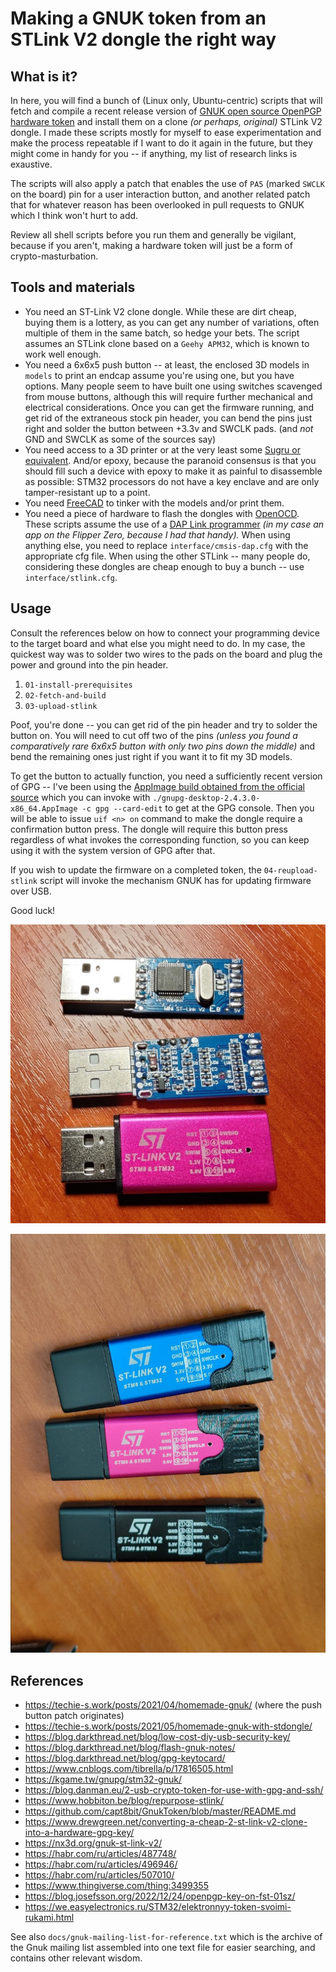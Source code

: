 # Making a GNUK token from an STLink V2 dongle the right way

## What is it?

In here, you will find a bunch of (Linux only, Ubuntu-centric) scripts that will fetch and compile a recent release version of [GNUK open source OpenPGP hardware token](https://salsa.debian.org/gnuk-team/gnuk/gnuk) and install them on a clone *(or perhaps, original)* STLink V2 dongle. I made these scripts mostly for myself to ease experimentation and make the process repeatable if I want to do it again in the future, but they might come in handy for you -- if anything, my list of research links is exaustive.

The scripts will also apply a patch that enables the use of `PA5` (marked `SWCLK` on the board) pin for a user interaction button, and another related patch that for whatever reason has been overlooked in pull requests to GNUK which I think won't hurt to add.

Review all shell scripts before you run them and generally be vigilant, because if you aren't, making a hardware token will just be a form of crypto-masturbation.

## Tools and materials

* You need an ST-Link V2 clone dongle. While these are dirt cheap, buying them is a lottery, as you can get any number of variations, often multiple of them in the same batch, so hedge your bets. The script assumes an STLink clone based on a `Geehy APM32`, which is known to work well enough.
* You need a 6x6x5 push button -- at least, the enclosed 3D models in `models` to print an endcap assume you're using one, but you have options. Many people seem to have built one using switches scavenged from mouse buttons, although this will require further mechanical and electrical considerations. Once you can get the firmware running, and get rid of the extraneous stock pin header, you can bend the pins just right and solder the button between +3.3v and SWCLK pads. (and *not* GND and SWCLK as some of the sources say)
* You need access to a 3D printer or at the very least some [Sugru or equivalent](https://sugru.com/what-is-sugru). And/or epoxy, because the paranoid consensus is that you should fill such a device with epoxy to make it as painful to disassemble as possible: STM32 processors do not have a key enclave and are only tamper-resistant up to a point.
* You need [FreeCAD](https://www.freecad.org/) to tinker with the models and/or print them.
* You need a piece of hardware to flash the dongles with [OpenOCD](https://openocd.org/). These scripts assume the use of a [DAP Link programmer](https://daplink.io/) *(in my case an app on the Flipper Zero, because I had that handy).*  When using anything else, you need to replace `interface/cmsis-dap.cfg` with the appropriate cfg file. When using the other STLink -- many people do, considering these dongles are cheap enough to buy a bunch -- use `interface/stlink.cfg`.

## Usage

Consult the references below on how to connect your programming device to the target board and what else you might need to do. In my case, the quickest way was to solder two wires to the pads on the board and plug the power and ground into the pin header.

1. `01-install-prerequisites`
2. `02-fetch-and-build`
3. `03-upload-stlink`

Poof, you're done -- you can get rid of the pin header and try to solder the button on. You will need to cut off two of the pins *(unless you found a comparatively rare 6x6x5 button with only two pins down the middle)* and bend the remaining ones just right if you want it to fit my 3D models.

To get the button to actually function, you need a sufficiently recent version of GPG -- I've been using the [AppImage build obtained from the official source](https://www.gnupg.org/download/) which you can invoke with `./gnupg-desktop-2.4.3.0-x86_64.AppImage -c gpg --card-edit` to get at the GPG console. Then you will be able to issue `uif <n> on` command to make the dongle require a confirmation button press. The dongle will require this button press regardless of what invokes the corresponding function, so you can keep using it with the system version of GPG after that.

If you wish to update the firmware on a completed token, the `04-reupload-stlink` script will invoke the mechanism GNUK has for updating firmware over USB.

Good luck!

![STLink boards I used, for reference](img/in-progress.jpg)

![I think the results look neat](img/completed.jpg)

## References

* <https://techie-s.work/posts/2021/04/homemade-gnuk/> (where the push button patch originates)
* <https://techie-s.work/posts/2021/05/homemade-gnuk-with-stdongle/>
* <https://blog.darkthread.net/blog/low-cost-diy-usb-security-key/>
* <https://blog.darkthread.net/blog/flash-gnuk-notes/>
* <https://blog.darkthread.net/blog/gpg-keytocard/>
* <https://www.cnblogs.com/tibrella/p/17816505.html>
* <https://kgame.tw/gnupg/stm32-gnuk/>
* <https://blog.danman.eu/2-usb-crypto-token-for-use-with-gpg-and-ssh/>
* <https://www.hobbiton.be/blog/repurpose-stlink/>
* <https://github.com/capt8bit/GnukToken/blob/master/README.md>
* <https://www.drewgreen.net/converting-a-cheap-2-st-link-v2-clone-into-a-hardware-gpg-key/>
* <https://nx3d.org/gnuk-st-link-v2/>
* <https://habr.com/ru/articles/487748/>
* <https://habr.com/ru/articles/496946/>
* <https://habr.com/ru/articles/507010/>
* <https://www.thingiverse.com/thing:3499355>
* <https://blog.josefsson.org/2022/12/24/openpgp-key-on-fst-01sz/>
* <https://we.easyelectronics.ru/STM32/elektronnyy-token-svoimi-rukami.html>

See also `docs/gnuk-mailing-list-for-reference.txt` which is the archive of the Gnuk mailing list assembled into one text file for easier searching, and contains other relevant wisdom.

